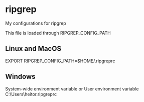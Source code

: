 # ripgrep
My configurations for ripgrep

This file is loaded through RIPGREP_CONFIG_PATH

## Linux and MacOS

EXPORT RIPGREP_CONFIG_PATH=$HOME/.ripgreprc

## Windows

System-wide environment variable or User environment variable
C:\Users\heitor\.ripgreprc
